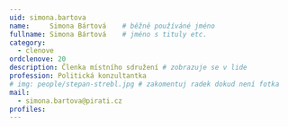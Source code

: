 ```yaml
---
uid: simona.bartova
name:     Simona Bártová  	# běžně používáné jméno
fullname: Simona Bártová  	# jméno s tituly etc.
category:
  - clenove
ordclenove: 20
description: Členka místního sdružení # zobrazuje se v lide
profession: Politická konzultantka
# img: people/stepan-strebl.jpg # zakomentuj radek dokud není fotka
mail:
  - simona.bartova@pirati.cz
profiles:
---
```


